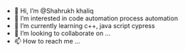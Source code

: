 - 👋 Hi, I’m @Shahrukh khaliq
- 👀 I’m interested in code automation process automation
- 🌱 I’m currently learning c++, java script cypress 
- 💞️ I’m looking to collaborate on ...
- 📫 How to reach me ...

<!---
Shahrukh-AAI/Shahrukh-AAI is a ✨ special ✨ repository because its `README.md` (this file) appears on your GitHub profile.
You can click the Preview link to take a look at your changes.
--->
